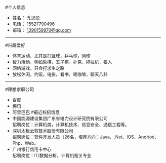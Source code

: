 #个人信息
- 姓名：        孔思聪
- 电话：        15527790496
- 邮箱：        1390159970@qq.com
***
#兴趣爱好
- 体育运动，尤其是打篮球，乒乓球，网球
- 智力活动，例如象棋，五子棋，扑克，拖拉机，狼人
- 网络游戏，只会打求生之路
- 放松休闲，约饭，电影，看书，喝咖啡，聊天八卦
***
#理想求职公司
- 百度
- 腾讯
- 阿里巴巴
#最近校招信息
- 中国能源建设集团广东省电力设计研究院有限公司   
  招聘岗位：计算机类，计算机技术、信息安全、通信工程等。   
- 深圳太极云软技术股份有限公司    
  招聘岗位：软件开发人员（26名，培养方向：Java、.Net、IOS、Andriod、Php、Web。
- 广州银行信用卡中心    
  招聘岗位：IT/数据分析，计算机相关专业




